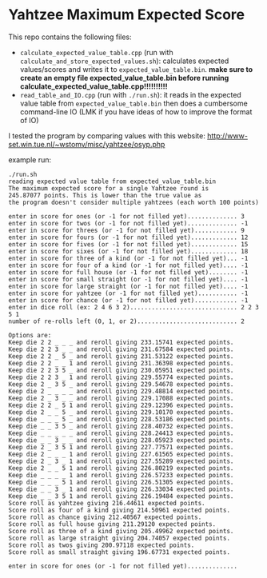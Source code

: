 # Yahtzee Maximum Expected Score

This repo contains the following files:
- `calculate_expected_value_table.cpp` (run with `calculate_and_store_expected_values.sh`): calculates expected values/scores and writes it to `expected_value_table.bin`. **make sure to create an empty file expected_value_table.bin before running calculate_expected_value_table.cpp!!!!!!!!!!**
- `read_table_and_IO.cpp` (run with `./run.sh`): it reads in the expected value table from `expected_value_table.bin` then does a cumbersome command-line IO (LMK if you have ideas of how to improve the format of IO)

I tested the program by comparing values with this website: http://www-set.win.tue.nl/~wstomv/misc/yahtzee/osyp.php


example run:

```
./run.sh
reading expected value table from expected_value_table.bin
The maximum expected score for a single Yahtzee round is
245.87077 points. This is lower than the true value as
the program doesn't consider multiple yahtzees (each worth 100 points)

enter in score for ones (or -1 for not filled yet).............. 3
enter in score for twos (or -1 for not filled yet).............. -1
enter in score for threes (or -1 for not filled yet)............ 9
enter in score for fours (or -1 for not filled yet)............. 12
enter in score for fives (or -1 for not filled yet)............. 15
enter in score for sixes (or -1 for not filled yet)............. 18
enter in score for three of a kind (or -1 for not filled yet)... -1
enter in score for four of a kind (or -1 for not filled yet).... -1
enter in score for full house (or -1 for not filled yet)........ -1
enter in score for small straight (or -1 for not filled yet).... -1
enter in score for large straight (or -1 for not filled yet).... -1
enter in score for yahtzee (or -1 for not filled yet)........... -1
enter in score for chance (or -1 for not filled yet)............ -1
enter in dice roll (ex: 2 4 6 3 2).............................. 2 2 3 5 1
number of re-rolls left (0, 1, or 2)............................ 2

Options are:
Keep die 2 2 _ _ _ and reroll giving 233.15741 expected points.
Keep die 2 2 3 _ _ and reroll giving 231.67584 expected points.
Keep die 2 2 _ 5 _ and reroll giving 231.53122 expected points.
Keep die 2 2 _ _ 1 and reroll giving 231.36398 expected points.
Keep die 2 2 3 5 _ and reroll giving 230.05951 expected points.
Keep die 2 2 3 _ 1 and reroll giving 229.55774 expected points.
Keep die 2 _ 3 5 _ and reroll giving 229.54678 expected points.
Keep die 2 _ _ _ _ and reroll giving 229.48814 expected points.
Keep die 2 _ 3 _ _ and reroll giving 229.17088 expected points.
Keep die 2 2 _ 5 1 and reroll giving 229.12396 expected points.
Keep die 2 _ _ 5 _ and reroll giving 229.10170 expected points.
Keep die _ _ _ 5 _ and reroll giving 228.53186 expected points.
Keep die _ _ 3 5 _ and reroll giving 228.40732 expected points.
Keep die _ _ _ _ _ and reroll giving 228.24413 expected points.
Keep die _ _ 3 _ _ and reroll giving 228.05923 expected points.
Keep die 2 _ 3 5 1 and reroll giving 227.77571 expected points.
Keep die 2 _ _ _ 1 and reroll giving 227.61565 expected points.
Keep die 2 _ 3 _ 1 and reroll giving 227.55289 expected points.
Keep die 2 _ _ 5 1 and reroll giving 226.80219 expected points.
Keep die _ _ _ _ 1 and reroll giving 226.57233 expected points.
Keep die _ _ _ 5 1 and reroll giving 226.51305 expected points.
Keep die _ _ 3 _ 1 and reroll giving 226.33034 expected points.
Keep die _ _ 3 5 1 and reroll giving 226.19484 expected points.
Score roll as yahtzee giving 216.44611 expected points.
Score roll as four of a kind giving 214.50961 expected points.
Score roll as chance giving 212.40567 expected points.
Score roll as full house giving 211.29120 expected points.
Score roll as three of a kind giving 205.49962 expected points.
Score roll as large straight giving 204.74057 expected points.
Score roll as twos giving 200.97118 expected points.
Score roll as small straight giving 196.67731 expected points.

enter in score for ones (or -1 for not filled yet)..............
```
